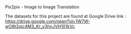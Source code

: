 Pix2pix - Image to Image Translation

The datasets for this project are found at Google Drive link : https://drive.google.com/open?id=1W7W-wO8t2ojc4M3_Kr_y3hnJVH101kVc.
